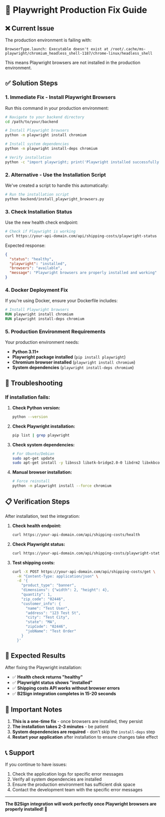 # 🚀 Playwright Production Fix Guide

## ❌ **Current Issue**
The production environment is failing with:
```
BrowserType.launch: Executable doesn't exist at /root/.cache/ms-playwright/chromium_headless_shell-1187/chrome-linux/headless_shell
```

This means Playwright browsers are not installed in the production environment.

## ✅ **Solution Steps**

### 1. **Immediate Fix - Install Playwright Browsers**

Run this command in your production environment:

```bash
# Navigate to your backend directory
cd /path/to/your/backend

# Install Playwright browsers
python -m playwright install chromium

# Install system dependencies
python -m playwright install-deps chromium

# Verify installation
python -c "import playwright; print('Playwright installed successfully')"
```

### 2. **Alternative - Use the Installation Script**

We've created a script to handle this automatically:

```bash
# Run the installation script
python backend/install_playwright_browsers.py
```

### 3. **Check Installation Status**

Use the new health check endpoint:

```bash
# Check if Playwright is working
curl https://your-api-domain.com/api/shipping-costs/playwright-status
```

Expected response:
```json
{
  "status": "healthy",
  "playwright": "installed",
  "browsers": "available",
  "message": "Playwright browsers are properly installed and working"
}
```

### 4. **Docker Deployment Fix**

If you're using Docker, ensure your Dockerfile includes:

```dockerfile
# Install Playwright browsers
RUN playwright install chromium
RUN playwright install-deps chromium
```

### 5. **Production Environment Requirements**

Your production environment needs:

- **Python 3.11+**
- **Playwright package installed** (`pip install playwright`)
- **Chromium browser installed** (`playwright install chromium`)
- **System dependencies** (`playwright install-deps chromium`)

## 🔧 **Troubleshooting**

### If installation fails:

1. **Check Python version:**
   ```bash
   python --version
   ```

2. **Check Playwright installation:**
   ```bash
   pip list | grep playwright
   ```

3. **Check system dependencies:**
   ```bash
   # For Ubuntu/Debian
   sudo apt-get update
   sudo apt-get install -y libnss3 libatk-bridge2.0-0 libdrm2 libxkbcommon0 libgtk-3-0 libgbm1 libasound2
   ```

4. **Manual browser installation:**
   ```bash
   # Force reinstall
   python -m playwright install --force chromium
   ```

## 📋 **Verification Steps**

After installation, test the integration:

1. **Check health endpoint:**
   ```bash
   curl https://your-api-domain.com/api/shipping-costs/health
   ```

2. **Check Playwright status:**
   ```bash
   curl https://your-api-domain.com/api/shipping-costs/playwright-status
   ```

3. **Test shipping costs:**
   ```bash
   curl -X POST https://your-api-domain.com/api/shipping-costs/get \
     -H "Content-Type: application/json" \
     -d '{
       "product_type": "banner",
       "dimensions": {"width": 2, "height": 4},
       "quantity": 1,
       "zip_code": "02446",
       "customer_info": {
         "name": "Test User",
         "address": "123 Test St",
         "city": "Test City",
         "state": "MA",
         "zipCode": "02446",
         "jobName": "Test Order"
       }
     }'
   ```

## 🎯 **Expected Results**

After fixing the Playwright installation:

- ✅ **Health check returns "healthy"**
- ✅ **Playwright status shows "installed"**
- ✅ **Shipping costs API works without browser errors**
- ✅ **B2Sign integration completes in 15-20 seconds**

## 🚨 **Important Notes**

1. **This is a one-time fix** - once browsers are installed, they persist
2. **The installation takes 2-3 minutes** - be patient
3. **System dependencies are required** - don't skip the `install-deps` step
4. **Restart your application** after installation to ensure changes take effect

## 📞 **Support**

If you continue to have issues:

1. Check the application logs for specific error messages
2. Verify all system dependencies are installed
3. Ensure the production environment has sufficient disk space
4. Contact the development team with the specific error messages

---

**The B2Sign integration will work perfectly once Playwright browsers are properly installed! 🎉**
